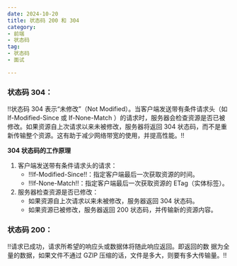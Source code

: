 ```yaml
--- 
date: 2024-10-20
title: 状态码 200 和 304
category: 
- 前端
- 状态码
tag:
- 状态码
- 面试

---
```


### **状态码 304**：
!!状态码 304 表示“未修改”（Not Modified）。当客户端发送带有条件请求头（如 If-Modified-Since 或 If-None-Match  ）的请求时，服务器会检查资源是否已被修改。如果资源自上次请求以来未被修改，服务器将返回 304 状态码，而不是重新传输整个资源。这有助于减少网络带宽的使用，并提高性能。!!

**304 状态码的工作原理**
1. 客户端发送带有条件请求头的请求：
    - !!If-Modified-Since!!：指定客户端最后一次获取资源的时间。
    - !!If-None-Match!!：指定客户端最后一次获取资源的 ETag（实体标签）。
2. 服务器检查资源是否已修改：
    - 如果资源自上次请求以来未被修改，服务器返回 304 状态码。
    - 如果资源已被修改，服务器返回 200 状态码，并传输新的资源内容。


### **状态码 200**：
!!请求已成功，请求所希望的响应头或数据体将随此响应返回。即返回的数 据为全量的数据，如果文件不通过 GZIP 压缩的话，文件是多大，则要有多大传输量。!!   